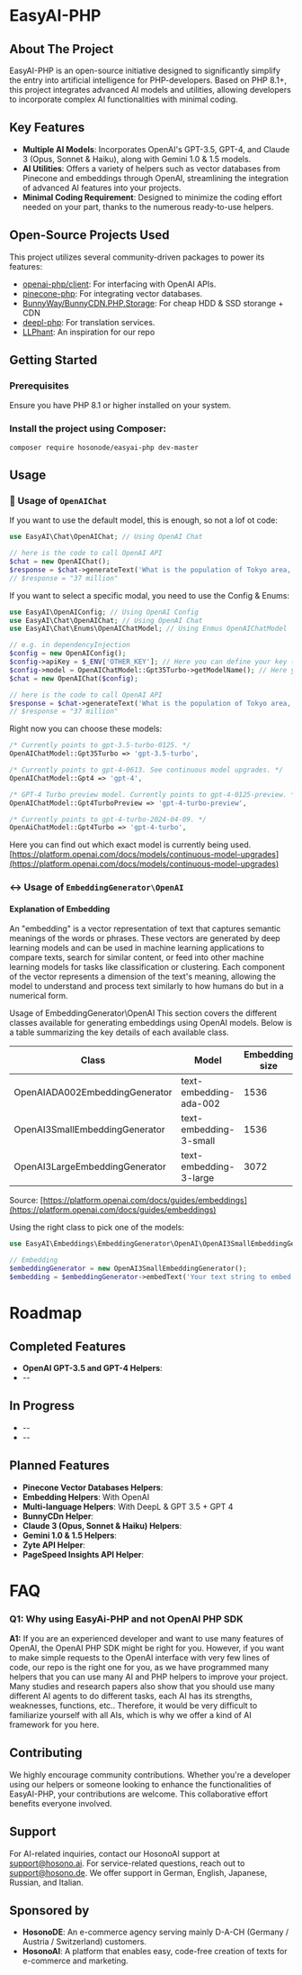 EasyAI-PHP
==========

About The Project
-----------------

EasyAI-PHP is an open-source initiative designed to significantly simplify the entry into artificial intelligence for PHP-developers. Based on PHP 8.1+, this project integrates advanced AI models and utilities, allowing developers to incorporate complex AI functionalities with minimal coding.

Key Features
------------

*   **Multiple AI Models**: Incorporates OpenAI's GPT-3.5, GPT-4, and Claude 3 (Opus, Sonnet & Haiku), along with Gemini 1.0 & 1.5 models.
*   **AI Utilities**: Offers a variety of helpers such as vector databases from Pinecone and embeddings through OpenAI, streamlining the integration of advanced AI features into your projects.
*   **Minimal Coding Requirement**: Designed to minimize the coding effort needed on your part, thanks to the numerous ready-to-use helpers.

Open-Source Projects Used
-------------------------
This project utilizes several community-driven packages to power its features:

*   [openai-php/client](https://github.com/openai-php/client): For interfacing with OpenAI APIs.
*   [pinecone-php](https://github.com/probots-io/pinecone-php): For integrating vector databases.
*   [BunnyWay/BunnyCDN.PHP.Storage](https://github.com/BunnyWay/BunnyCDN.PHP.Storage): For cheap HDD & SSD storange + CDN
*   [deepl-php](https://github.com/DeepLcom/deepl-php): For translation services.
*   [LLPhant](https://github.com/theodo-group/LLPhant): An inspiration for our repo

Getting Started
---------------

### Prerequisites

Ensure you have PHP 8.1 or higher installed on your system.

### Install the project using Composer:
```
composer require hosonode/easyai-php dev-master
```

Usage
---------------

### 💬 Usage of `OpenAIChat`

If you want to use the default model, this is enough, so not a lof ot code:
```php
use EasyAI\Chat\OpenAIChat; // Using OpenAI Chat

// here is the code to call OpenAI API
$chat = new OpenAIChat();
$response = $chat->generateText('What is the population of Tokyo area, answer with only a number.');
// $response = "37 million"
```

If you want to select a specific modal, you need to use the Config & Enums:
```php
use EasyAI\OpenAIConfig; // Using OpenAI Config
use EasyAI\Chat\OpenAIChat; // Using OpenAI Chat
use EasyAI\Chat\Enums\OpenAIChatModel; // Using Enmus OpenAIChatModel

// e.g. in dependencyInjection
$config = new OpenAIConfig();
$config->apiKey = $_ENV['OTHER_KEY']; // Here you can define your key (as default we are using getenv('OPENAI_API_KEY') or $_ENV['OPENAI_API_KEY'])
$config->model = OpenAIChatModel::Gpt35Turbo->getModelName(); // Here you can define the model
$chat = new OpenAIChat($config);

// here is the code to call OpenAI API
$response = $chat->generateText('What is the population of Tokyo area, answer with only a number.');
// $response = "37 million"
```

Right now you can choose these models:
```php
/* Currently points to gpt-3.5-turbo-0125. */
OpenAIChatModel::Gpt35Turbo => 'gpt-3.5-turbo',

/* Currently points to gpt-4-0613. See continuous model upgrades. */
OpenAIChatModel::Gpt4 => 'gpt-4',

/* GPT-4 Turbo preview model. Currently points to gpt-4-0125-preview. */
OpenAIChatModel::Gpt4TurboPreview => 'gpt-4-turbo-preview',

/* Currently points to gpt-4-turbo-2024-04-09. */
OpenAiChatModel::Gpt4Turbo => 'gpt-4-turbo',
```
Here you can find out which exact model is currently being used.
[https://platform.openai.com/docs/models/continuous-model-upgrades](https://platform.openai.com/docs/models/continuous-model-upgrades)

### ↔️ Usage of `EmbeddingGenerator\OpenAI`

#### Explanation of Embedding
An "embedding" is a vector representation of text that captures semantic meanings of the words or phrases. These vectors are generated by deep learning models and can be used in machine learning applications to compare texts, search for similar content, or feed into other machine learning models for tasks like classification or clustering. Each component of the vector represents a dimension of the text's meaning, allowing the model to understand and process text similarly to how humans do but in a numerical form.

Usage of EmbeddingGenerator\OpenAI
This section covers the different classes available for generating embeddings using OpenAI models. Below is a table summarizing the key details of each available class.

| Class | Model | Embedding size |
| --- | --- | --- |
| OpenAIADA002EmbeddingGenerator | text-embedding-ada-002 | 1536 |
| OpenAI3SmallEmbeddingGenerator | text-embedding-3-small | 1536 |
| OpenAI3LargeEmbeddingGenerator | text-embedding-3-large | 3072 |

Source: [https://platform.openai.com/docs/guides/embeddings](https://platform.openai.com/docs/guides/embeddings)

Using the right class to pick one of the models:
```php
use EasyAI\Embeddings\EmbeddingGenerator\OpenAI\OpenAI3SmallEmbeddingGenerator; // Using OpenAI3SmallEmbeddingGenerator

// Embedding
$embeddingGenerator = new OpenAI3SmallEmbeddingGenerator();
$embedding = $embeddingGenerator->embedText('Your text string to embed');
```

Roadmap
=======

Completed Features
------------------

*   **OpenAI GPT-3.5 and GPT-4 Helpers**:
*   --

In Progress
-----------

*   --
*   --

Planned Features
----------------
*   **Pinecone Vector Databases Helpers**:
*   **Embedding Helpers**: With OpenAI
*   **Multi-language Helpers**: With DeepL & GPT 3.5 + GPT 4
*   **BunnyCDn Helper**:
*   **Claude 3 (Opus, Sonnet & Haiku) Helpers**:
*   **Gemini 1.0 & 1.5 Helpers**:
*   **Zyte API Helper**:
*   **PageSpeed Insights API Helper**:

FAQ
===

### Q1: Why using EasyAi-PHP and not OpenAI PHP SDK

**A1:** If you are an experienced developer and want to use many features of OpenAI, the OpenAI PHP SDK might be right for you. However, if you want to make simple requests to the OpenAI interface with very few lines of code, our repo is the right one for you, as we have programmed many helpers that you can use many AI and PHP helpers to improve your project.
Many studies and research papers also show that you should use many different AI agents to do different tasks, each AI has its strengths, weaknesses, functions, etc.. Therefore, it would be very difficult to familiarize yourself with all AIs, which is why we offer a kind of AI framework for you here.

Contributing
------------

We highly encourage community contributions. Whether you're a developer using our helpers or someone looking to enhance the functionalities of EasyAI-PHP, your contributions are welcome. This collaborative effort benefits everyone involved.

Support
-------

For AI-related inquiries, contact our HosonoAI support at support@hosono.ai. For service-related questions, reach out to support@hosono.de. We offer support in German, English, Japanese, Russian, and Italian.

Sponsored by
------------
*   **HosonoDE**: An e-commerce agency serving mainly D-A-CH (Germany / Austria / Switzerland) customers.
*   **HosonoAI**: A platform that enables easy, code-free creation of texts for e-commerce and marketing.
